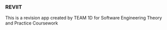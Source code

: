 ### REVIIT
This is a revision app created by TEAM 1D for Software Engineering Theory and Practice Coursework

